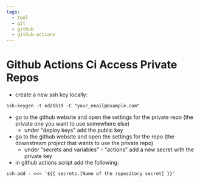 ```yaml
---
tags:
  - tool
  - git
  - github
  - github-actions
---
```

# Github Actions Ci Access Private Repos

- create a new ssh key locally:

```
ssh-keygen -t ed25519 -C "your_email@example.com"
```

- go to the github website and open the settings for the private repo (the private one you want to use somewhere else)
	- under "deploy keys" add the public key
- go to the github website and open the settings for the repo (the downstream project that wants to use the private repo)
	- under "secrets and variables" - "actions" add a new secret with the private key
- in github actions script add the following:

```
ssh-add - <<< '${{ secrets.[Name of the repository secret] }}'
```
